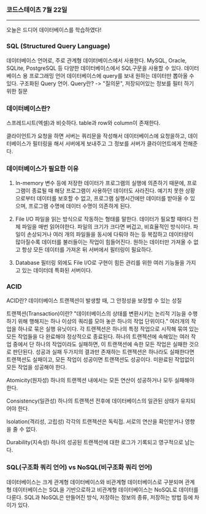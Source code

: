 ### 코드스테이츠 7월 22일
----------------------

오늘은 드디어 데이터베이스를 학습하였다!

### SQL (Structured Query Language)

데이터베이스 언어로, 주로 관계형 데이터베이스에서 사용한다. MySQL, Oracle, SQLite, PostgreSQL 등 다양한 데이터베이스에서 SQL구문을 사용할 수 있다.
데이터베이스 용 프로그래밍 언어
데이터베이스에 query를 보내 원하는 데이터만 뽑아올 수 있다.
구조화된 Query 언어. Query란? -> "질의문", 저장되어있는 정보를 필터 하기 위한 질문



### 데이터베이스란?

스프레드시트(엑셀)과 비슷하다.
table과 row와 column이 존재한다.

클라이언트가 요청을 하면 서버는 쿼리문을 작성해서 데이터베이스에 요청을하고,
데이터베이스가 필터링을 해서 서버에게 보내주고 그 정보를 서버가 클라이언트에게 전해준다.



### 데이터베이스가 필요한 이유

1. In-memory
   변수 등에 저장한 데이터가 프로그램의 실행에 의존하기 때문에, 프로그램이 종료될 때 해당 프로그램이 사용하던 데이터도 사라진다.
   예기치 못한 상황으로부터 데이터를 보호할 수 없고, 프로그램 실행시간에만 데이터를 받아올 수 있으며, 프로그램 수명에 데이터 수명이 의존하게 된다.

2. File I/O
   파일을 읽는 방식으로 작동하는 형태를 말한다.
   데이터가 필요할 때마다 전체 파일을 매번 읽어야한다. 파일의 크기가 크다면 버겁고, 비효율적인 방식이다.
   파일이 손상되거나 여러 개의 파일들을 동시에 다뤄야 하는 등 복잡하고 데이터량이 많아질수록 데이터를 불러들이는 작업이 힘들어진다.
   원하는 데이터만 가져올 수 없고 항상 모든 데이터를 가져온 뒤 서버에서 필터링이 필요하다.

3. Database
   필터링 외에도 File I/O로 구현이 힘든 관리를 위한 여러 기능들을 가지고 있는 데이터데 특화된 서버이다.



### ACID

ACID란? 데이터베이스 트랜젝션이 발생할 때, 그 안정성을 보장할 수 있는 성질

트랜젝션(Transaction)이란?
"데이터베이스의 상태를 변환시키는 논리적 기능을 수행하기 위해 행해지는 하나 이상의 쿼리를 모아 놓은 하나의 작업 단위이다."
여러개의 작업을 하나로 묶은 실행 유닛이다. 각 트랜젝션은 하나의 특정 작업으로 시작해 묶여 있는 모든 작업들을 다 완료해야 정상적으로 종료된다.
하나의 트랜젝션에 속해있는 여러 작업 중에서 단 하나의 작업이라도 실패하면, 이 트랜잭션에 속한 모든 작업은 실패한 것으로 판단된다.
성공과 실패 두가지의 결과만 존재하는 트랜젝션은 하나라도 실패한다면 트랜잭션도 실패이고, 모든 작업이 성공이면 트랜잭션도 성공이다. 미완료된 작업없이 모든 작업을 성공해야 한다.

Atomicity(원자성)
하나의 트랜젝션 내에서는 모든 연산이 성공하거나 모두 실패해야 한다.

Consistency(일관성)
하나의 트랜젝션 전후에 데이터베이스의 일관된 상태가 유지되어야 한다.

Isolation(격리성, 고립성)
각각의 트랜젝션은 독릭접. 서로의 연산을 확인받거나 영향을 줄 수 없다.

Durability(지속성)
하나의 성공된 트랜젝션에 대한 로그가 기록되고 영구적으로 남는다.



### SQL(구조화 쿼리 언어) vs NoSQL(비구조화 쿼리 언어)

데이터베이스는 크게 관계형 데이터베이스와 비관계형 데이터베이스로 구분되며
관계형 데이터베이스는 SQL을 기반으로하고 비관계형 데이터베이스는 NoSQL로 데이터를 다룬다.
SQL과 NoSQL은 만들어진 방식, 저장하는 정보의 종류, 저장하는 방법 등에 차이가 있다.
